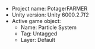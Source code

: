<!-- UNITY CODE ASSIST INSTRUCTIONS START -->
- Project name: PotagerFARMER
- Unity version: Unity 6000.2.7f2
- Active game object:
  - Name: Particle System
  - Tag: Untagged
  - Layer: Default
<!-- UNITY CODE ASSIST INSTRUCTIONS END -->